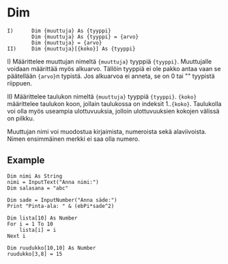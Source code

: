 <!--structure-->
Dim
===

```eppabasic
I)      Dim {muuttuja} As {tyyppi}
        Dim {muuttuja} As {tyyppi} = {arvo}
        Dim {muuttuja} = {arvo}
II)     Dim {muuttuja}[{koko}] As {tyyppi}
```

I) Määrittelee muuttujan nimeltä `{muuttuja}` tyyppiä `{tyyppi}`.
Muuttujalle voidaan määrittää myös alkuarvo.
Tällöin tyyppiä ei ole pakko antaa vaan se päätellään `{arvo}`n typistä.
Jos alkuarvoa ei anneta, se on 0 tai "" tyypistä riippuen.

II) Määrittelee taulukon nimeltä `{muuttuja}` tyyppiä `{tyyppi}`.
`{koko}` määrittelee taulukon koon, jollain taulukossa on indeksit 1..`{koko}`.
Taulukolla voi olla myös useampia ulottuvuuksia, jolloin ulottuvuuksien kokojen välissä on pilkku.

Muuttujan nimi voi muodostua kirjaimista, numeroista sekä alaviivoista.
Nimen ensimmäinen merkki ei saa olla numero.

Example
---------
```eppabasic
Dim nimi As String
nimi = InputText("Anna nimi:")
Dim salasana = "abc"

```
```eppabasic
Dim sade = InputNumber("Anna säde:")
Print "Pinta-ala: " & (ebPi*sade^2)

```
```eppabasic
Dim lista[10] As Number
For i = 1 To 10
    lista[i] = i
Next i

```
```eppabasic
Dim ruudukko[10,10] As Number
ruudukko[3,8] = 15

```
